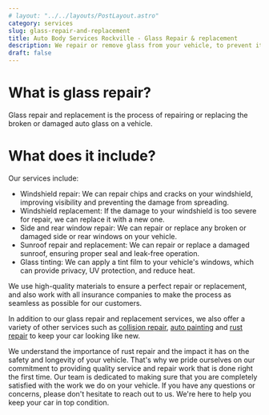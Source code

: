 ```yaml
---
# layout: "../../layouts/PostLayout.astro"
category: services
slug: glass-repair-and-replacement
title: Auto Body Services Rockville - Glass Repair & replacement
description: We repair or remove glass from your vehicle, to prevent it from spreading and causing more damage
draft: false
---
```


# What is glass repair?

Glass repair and replacement is the process of repairing or replacing the broken or damaged auto glass on a vehicle.

# What does it include?

Our services include:

- Windshield repair: We can repair chips and cracks on your windshield, improving visibility and preventing the damage from spreading.
- Windshield replacement: If the damage to your windshield is too severe for repair, we can replace it with a new one.
- Side and rear window repair: We can repair or replace any broken or damaged side or rear windows on your vehicle.
- Sunroof repair and replacement: We can repair or replace a damaged sunroof, ensuring proper seal and leak-free operation.
- Glass tinting: We can apply a tint film to your vehicle's windows, which can provide privacy, UV protection, and reduce heat.

We use high-quality materials to ensure a perfect repair or replacement, and also work with all insurance companies to make the process as seamless as possible for our customers.

In addition to our glass repair and replacement services, we also offer a variety of other services such as [collision repair](./collision-repair), [auto painting](./paint-repair) and [rust repair](./rust-repair) to keep your car looking like new.

We understand the importance of rust repair and the impact it has on the safety and longevity of your vehicle. That's why we pride ourselves on our commitment to providing quality service and repair work that is done right the first time. Our team is dedicated to making sure that you are completely satisfied with the work we do on your vehicle. If you have any questions or concerns, please don't hesitate to reach out to us. We're here to help you keep your car in top condition.
